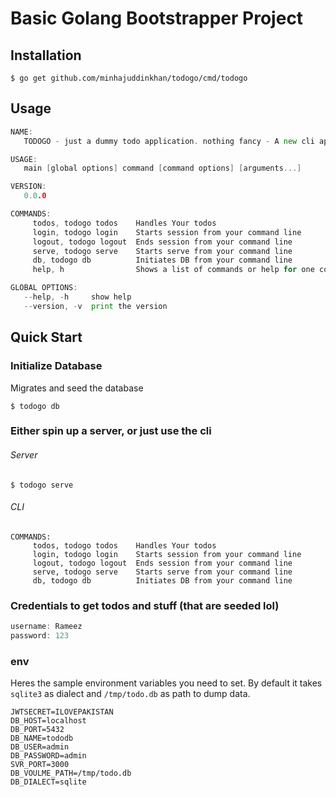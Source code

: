 # Basic Golang Bootstrapper Project

## Installation
  `$ go get github.com/minhajuddinkhan/todogo/cmd/todogo`

## Usage
```go
NAME:
   TODOGO - just a dummy todo application. nothing fancy - A new cli application

USAGE:
   main [global options] command [command options] [arguments...]

VERSION:
   0.0.0

COMMANDS:
     todos, todogo todos    Handles Your todos
     login, todogo login    Starts session from your command line
     logout, todogo logout  Ends session from your command line
     serve, todogo serve    Starts serve from your command line
     db, todogo db          Initiates DB from your command line
     help, h                Shows a list of commands or help for one command

GLOBAL OPTIONS:
   --help, -h     show help
   --version, -v  print the version

```
## Quick Start

### Initialize Database

Migrates and seed the database

`$ todogo db` 


### Either spin up a server, or just use the cli

###### Server

```$ todogo serve ```

###### CLI

``` 
COMMANDS:
     todos, todogo todos    Handles Your todos
     login, todogo login    Starts session from your command line
     logout, todogo logout  Ends session from your command line
     serve, todogo serve    Starts serve from your command line
     db, todogo db          Initiates DB from your command line
 ```

### Credentials to get todos and stuff (that are seeded lol)
```go
username: Rameez
password: 123
```

### env
Heres the sample environment variables you need to set. 
By default it takes `sqlite3` as dialect and `/tmp/todo.db` as path to dump data.

```env
JWTSECRET=ILOVEPAKISTAN    
DB_HOST=localhost
DB_PORT=5432
DB_NAME=tododb
DB_USER=admin
DB_PASSWORD=admin
SVR_PORT=3000
DB_VOULME_PATH=/tmp/todo.db
DB_DIALECT=sqlite
```


